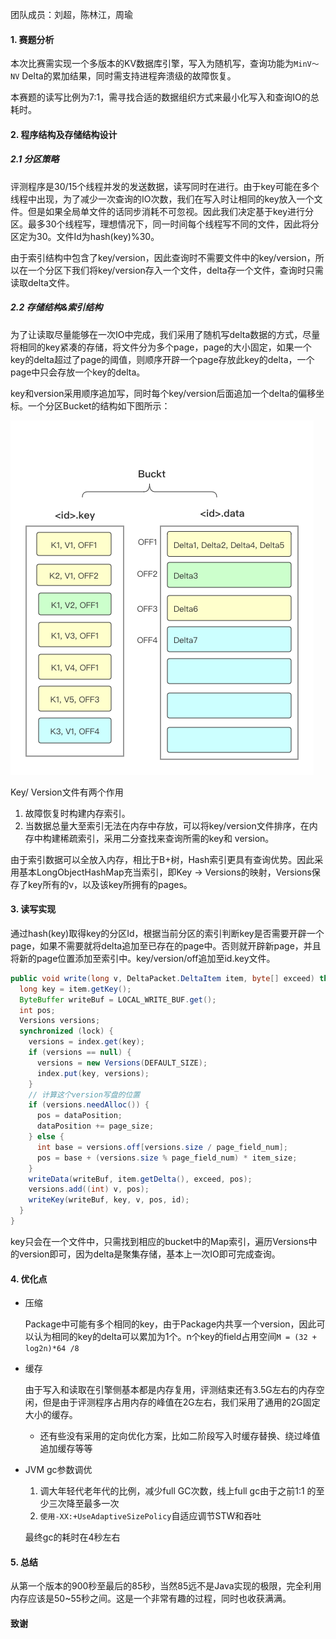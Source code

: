 团队成员：刘超，陈林江，周瑜

#### 1. 赛题分析

本次比赛需实现一个多版本的KV数据库引擎，写入为随机写，查询功能为`MinV～NV` Delta的累加结果，同时需支持进程奔溃级的故障恢复。

本赛题的读写比例为7:1，需寻找合适的数据组织方式来最小化写入和查询IO的总耗时。

#### 2. 程序结构及存储结构设计

##### 2.1 分区策略

评测程序是30/15个线程并发的发送数据，读写同时在进行。由于key可能在多个线程中出现，为了减少一次查询的IO次数，我们在写入时让相同的key放入一个文件。但是如果全局单文件的话同步消耗不可忽视。因此我们决定基于key进行分区。最多30个线程写，理想情况下，同一时间每个线程写不同的文件，因此将分区定为30。文件Id为hash(key)%30。

由于索引结构中包含了key/version，因此查询时不需要文件中的key/version，所以在一个分区下我们将key/version存入一个文件，delta存一个文件，查询时只需读取delta文件。

##### 2.2 存储结构&索引结构

为了让读取尽量能够在一次IO中完成，我们采用了随机写delta数据的方式，尽量将相同的key紧凑的存储，将文件分为多个page，page的大小固定，如果一个key的delta超过了page的阈值，则顺序开辟一个page存放此key的delta，一个page中只会存放一个key的delta。

key和version采用顺序追加写，同时每个key/version后面追加一个delta的偏移坐标。一个分区Bucket的结构如下图所示：

![](./buck.png)

Key/ Version文件有两个作用

1. 故障恢复时构建内存索引。
2. 当数据总量大至索引无法在内存中存放，可以将key/version文件排序，在内存中构建稀疏索引，采用二分查找来查询所需的key和 version。

由于索引数据可以全放入内存，相比于B+树，Hash索引更具有查询优势。因此采用基本LongObjectHashMap充当索引，即Key -> Versions的映射，Versions保存了key所有的v，以及该key所拥有的pages。

#### 3. 读写实现

通过hash(key)取得key的分区Id，根据当前分区的索引判断key是否需要开辟一个page，如果不需要就将delta追加至已存在的page中。否则就开辟新page，并且将新的page位置添加至索引中。key/version/off追加至id.key文件。

```java
public void write(long v, DeltaPacket.DeltaItem item, byte[] exceed) throws IOException {
  long key = item.getKey();
  ByteBuffer writeBuf = LOCAL_WRITE_BUF.get();
  int pos;
  Versions versions;
  synchronized (lock) {
    versions = index.get(key);
    if (versions == null) {
      versions = new Versions(DEFAULT_SIZE);
      index.put(key, versions);
    }
    // 计算这个version写盘的位置
    if (versions.needAlloc()) {
      pos = dataPosition;
      dataPosition += page_size;
    } else {
      int base = versions.off[versions.size / page_field_num];
      pos = base + (versions.size % page_field_num) * item_size;
    }
    writeData(writeBuf, item.getDelta(), exceed, pos);
    versions.add((int) v, pos);
    writeKey(writeBuf, key, v, pos, id);
  }
}
```



key只会在一个文件中，只需找到相应的bucket中的Map索引，遍历Versions中的version即可，因为delta是聚集存储，基本上一次IO即可完成查询。

#### 4. 优化点
 - 压缩

   Package中可能有多个相同的key，由于Package内共享一个version，因此可以认为相同的key的delta可以累加为1个。n个key的field占用空间`M = (32 + log2n)*64 /8`

 - 缓存

   由于写入和读取在引擎侧基本都是内存复用，评测结束还有3.5G左右的内存空闲，但是由于评测程序占用内存的峰值在2G左右，我们采用了通用的2G固定大小的缓存。

   - 还有些没有采用的定向优化方案，比如二阶段写入时缓存替换、绕过峰值追加缓存等等

 - JVM gc参数调优

   1. 调大年轻代老年代的比例，减少full GC次数，线上full gc由于之前1:1 的至少三次降至最多一次
   2. `使用-XX:+UseAdaptiveSizePolicy`自适应调节STW和吞吐
   
   最终gc的耗时在4秒左右

#### 5. 总结

从第一个版本的900秒至最后的85秒，当然85远不是Java实现的极限，完全利用内存应该是50~55秒之间。这是一个非常有趣的过程，同时也收获满满。

#### 致谢



